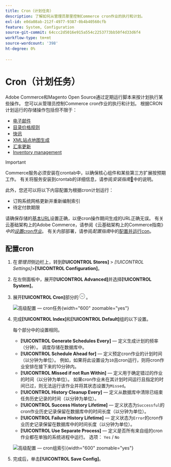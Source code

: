 ```yaml
---
title: Cron（计划任务）
description: 了解如何从管理员那里控制Commerce cron作业的执行和计划。
exl-id: e0da08ab-212f-4977-9387-0b4b40560cfb
feature: System, Configuration
source-git-commit: 64ccc2d5016e915a554c2253773bb50f4d33d6f4
workflow-type: tm+mt
source-wordcount: '398'
ht-degree: 0%

---
```


# Cron（计划任务）

Adobe Commerce和Magento Open Source通过定期运行脚本来按计划执行某些操作。 您可以从管理员控制Commerce cron作业的执行和计划。 根据CRON计划运行的存储操作包括但不限于：

- [电子邮件](email-communications.md)
- [目录价格规则](../merchandising-promotions/price-rules-catalog.md)
- [快讯](../merchandising-promotions/newsletters.md)
- [XML站点地图生成](../merchandising-promotions/sitemap-xml.md)
- [汇率更新](../stores-purchase/currency-update.md)
- [Inventory management](../inventory-management/introduction.md)

>[!IMPORTANT]
>
>Commerce服务必须安装在crontab中，以确保核心组件和某些第三方扩展按预期工作。 有关将服务安装到crontab的详细信息，请参阅&#x200B;_安装指南_[&#128279;](https://experienceleague.adobe.com/docs/commerce-operations/installation-guide/next-steps/configuration.html?lang=zh-Hans)中的说明。

此外，您还可以将以下内容配置为根据cron计划运行：

- 订购系统网格更新并重新编制索引
- 待定付款期限

请确保存储的[基本URL](../stores-purchase/store-urls.md)设置正确，以便cron操作期间生成的URL正确无误。 有关云基础架构上的Adobe Commerce，请参阅《云基础架构上的Commerce指南》_中的[设置cron作业](https://experienceleague.adobe.com/docs/commerce-cloud-service/user-guide/configure/app/properties/crons-property.html?lang=zh-Hans)_。 有关内部部署，请参阅&#x200B;_配置指南_&#x200B;中的[配置并运行con](https://experienceleague.adobe.com/docs/commerce-operations/configuration-guide/cli/configure-cron-jobs.html?lang=zh-Hans)。

## 配置cron

1. 在&#x200B;_管理员_&#x200B;侧边栏上，转到&#x200B;**[!UICONTROL Stores]** > _[!UICONTROL Settings]_>**[!UICONTROL Configuration]**。

1. 在左侧面板中，展开&#x200B;**[!UICONTROL Advanced]**&#x200B;并选择&#x200B;**[!UICONTROL System]**。

1. 展开&#x200B;**[!UICONTROL Cron]**&#x200B;部分的![扩展选择器](../assets/icon-display-expand.png)。

   ![高级配置 — cron任务](../configuration-reference/advanced/assets/system-cron.png){width="600" zoomable="yes"}

1. 完成&#x200B;**[!UICONTROL Index]**&#x200B;和&#x200B;**[!UICONTROL Default]**&#x200B;组的以下设置。

   每个部分中的设置相同。

   - **[!UICONTROL Generate Schedules Every]** — 定义生成计划的频率（分钟）。 调度存储在数据库中。
   - **[!UICONTROL Schedule Ahead for]** — 定义预定cron作业的计划时间（以分钟为单位）。 例如，如果将此设置设为`10`且cron运行，则将cron作业安排在接下来的10分钟内。
   - **[!UICONTROL Missed if not Run Within]** — 定义用于确定错过的作业的时间（以分钟为单位）。 如果cron作业未在其计划时间运行且指定的时间已过，则无法运行该作业并将其状态设置为`Missed`。
   - **[!UICONTROL History Cleanup Every]** — 定义从数据库中清除已结束任务历史记录的时间（以分钟为单位）。
   - **[!UICONTROL Success History Lifetime]** — 定义状态为`Successful`的cron作业历史记录保留在数据库中的时间长度（以分钟为单位）。
   - **[!UICONTROL Failure History Lifetime]** — 定义状态为`Error`的cron作业历史记录保留在数据库中的时间长度（以分钟为单位）。
   - **[!UICONTROL Use Separate Process]** — 定义是否所有来自组的cron作业都在单独的系统进程中运行。 选项： `Yes` / `No`

   ![高级配置 — cron组索引](../configuration-reference/advanced/assets/system-cron-group-index.png){width="600" zoomable="yes"}

1. 完成后，单击&#x200B;**[!UICONTROL Save Config]**。
